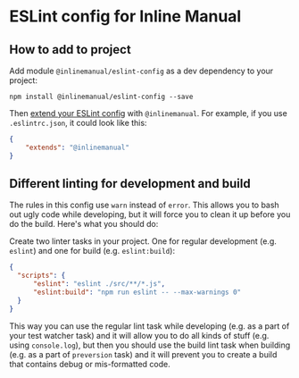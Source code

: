 # ESLint config for Inline Manual

## How to add to project

Add module `@inlinemanual/eslint-config` as a dev dependency to your project:

```
npm install @inlinemanual/eslint-config --save
```

Then [extend your ESLint config](https://eslint.org/docs/user-guide/configuring#extending-configuration-files) with `@inlinemanual`. For example, if you use `.eslintrc.json`, it could look like this:

```json
{
    "extends": "@inlinemanual"
}
```

## Different linting for development and build

The rules in this config use `warn` instead of `error`. This allows you to bash out ugly code while developing, but it will force you to clean it up before you do the build. Here's what you should do:

Create two linter tasks in your project. One for regular development (e.g. `eslint`) and one for build (e.g. `eslint:build`):

```json
{
  "scripts": {
      "eslint": "eslint ./src/**/*.js",
      "eslint:build": "npm run eslint -- --max-warnings 0"
  }
}
```

This way you can use the regular lint task while developing (e.g. as a part of your test watcher task) and it will allow you to do all kinds of stuff (e.g. using `console.log`), but then you should use the build lint task when building (e.g. as a part of `preversion` task) and it will prevent you to create a build that contains debug or mis-formatted code.